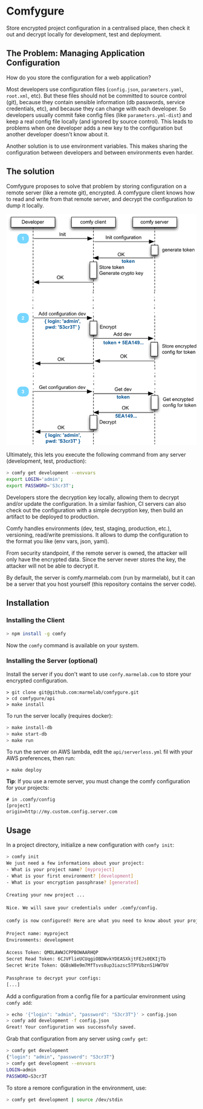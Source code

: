 # Comfygure

Store encrypted project configuration in a centralised place, then check it out and decrypt locally for development, test and deployment.

## The Problem: Managing Application Configuration

How do you store the configuration for a web application? 

Most developers use configuration files (`config.json`, `parameters.yaml`, `root.xml`, etc). But these files should not be committed to source control (git), because they contain sensible information (db passwords, service credentials, etc), and because they can change with each developer. So developers usually commit fake config files (like `parameters.yml-dist`) and keep a real config file locally (and ignored by source control). This leads to problems when one developer adds a new key to the configuration but another developer doesn't know about it.

Another solution is to use environment variables. This makes sharing the configuration between developers and between environments even harder.

## The solution

Comfygure proposes to solve that problem by storing configuration on a remote server (like a remote git), encrypted. A comfygure client knows how to read and write from that remote server, and decrypt the configuration to dump it locally.

![comfygure workflow](./comfy.png)

Ultimately, this lets you execute the following command from any server (development, test, production):

```sh
> comfy get development --envvars
export LOGIN='admin';
export PASSWORD='S3cr3T';
```

Developers store the decryption key locally, allowing them to decrypt and/or update the configuration. In a similar fashion, CI servers can also check out the configuration with a simple decryption key, then build an artifact to be deployed to production.

Comfy handles environments (dev, test, staging, production, etc.), versioning, read/write premissions. It allows to dump the configuration to the format you like (env vars, json, yaml).

From  security standpoint, if the remote server is owned, the attacker will only have the encrypted data. Since the server never stores the key, the attacker will not be able to decrypt it.

By default, the server is comfy.marmelab.com (run by marmelab), but it can be a server that you host yourself (this repository contains the server code).

## Installation

### Installing the Client

```sh
> npm install -g comfy
```

Now the `comfy` command is available on your system.

### Installing the Server (optional)

Install the server if you don't want to use `confy.marmelab.com` to store your encrypted configuration.

```
> git clone git@github.com:marmelab/comfygure.git
> cd comfygure/api
> make install
```

To run the server locally (requires docker):

```sh
> make install-db
> make start-db
> make run
```

To run the server on AWS lambda, edit the `api/serverless.yml` fil with your AWS preferences, then run:

```
> make deploy
```

**Tip**: If you use a remote server, you must change the comfy configuration for your projects:

```config
# in .comfy/config
[project]
origin=http://my.custom.config.server.com  
``` 

## Usage

In a project directory, initialize a new configuration with `comfy init`:

```sh
> comfy init
We just need a few informations about your project:
- What is your project name? [myproject]
- What is your first environment? [development]
- What is your encryption passphrase? [generated]

Creating your new project ...

Nice. We will save your credentials under .comfy/config.

comfy is now configured! Here are what you need to know about your project:

Project name: myproject
Environments: development

Access Token: QMOLAWWJCPPBOWAARHQP
Secret Read Token: 6CJVFlieUCUqgiOBDWvkYDEASXkjtFEJs0EKIjTb
Secret Write Token: QGBsW8e9m7MfTsvs8up3iazsc5TPYUbznS1HW7bV

Passphrase to decrypt your configs:
[...]
```

Add a configuration from a config file for a particular environment using `comfy add`:

```sh
> echo '{"login": "admin", "password": "S3cr3T"}' > config.json
> comfy add development -f config.json
Great! Your configuration was successfuly saved.
```

Grab that configuration from any server using `comfy get`:

```sh
> comfy get development
{"login": "admin", "password": "S3cr3T"}
> comfy get development --envvars
LOGIN=admin
PASSWORD=S3cr3T
```

To store a remore configuration in the environment, use:

```sh
> comfy get development | source /dev/stdin
```
